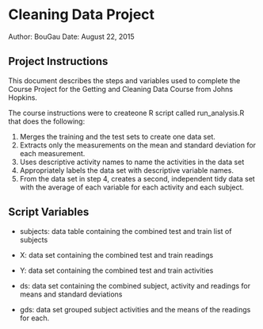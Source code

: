 # Cleaning Data Project

Author:   BouGau
Date:     August 22, 2015

## Project Instructions

This document describes the steps and variables used to complete the Course Project for the Getting and Cleaning Data Course from Johns Hopkins.

The course instructions were to createone R script called run_analysis.R that does the following:
  
1. Merges the training and the test sets to create one data set.
2. Extracts only the measurements on the mean and standard deviation for each measurement. 
3. Uses descriptive activity names to name the activities in the data set
4. Appropriately labels the data set with descriptive variable names.
5. From the data set in step 4, creates a second, independent tidy data set with the average of each variable for each activity and each subject.


## Script Variables

* subjects: data table containing the combined test and train list of subjects

* X: data set containing the combined test and train readings

* Y: data set containing the combined test and train activities

* ds: data set containing the combined subject, activity and readings for means and standard deviations

* gds: data set grouped subject activities and the means of the readings for each.

